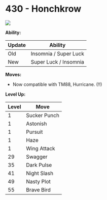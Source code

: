 # 430 - Honchkrow
![][430]

**Ability:**

Update | Ability
---    | ---
Old    | Insomnia / Super Luck
New    | Super Luck / Insomnia

**Moves:**

 - Now compatible with TM88, Hurricane. (!!)

**Level Up:**

Level | Move
---   | ---
  1   | Sucker Punch
  1   | Astonish
  1   | Pursuit
  1   | Haze
  1   | Wing Attack
 29   | Swagger
 35   | Dark Pulse
 41   | Night Slash
 49   | Nasty Plot
 55   | Brave Bird



[430]: /img/pokemon/430.png

